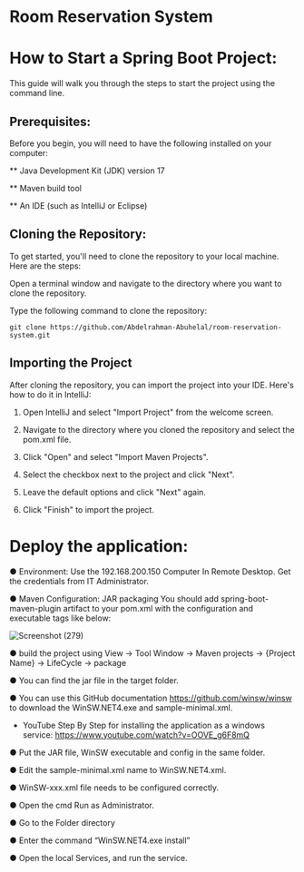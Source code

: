 # Room Reservation System 

# How to Start a Spring Boot Project:
 
This guide will walk you through the steps to start the project using the command line.

## Prerequisites:

Before you begin, you will need to have the following installed on your computer:

** Java Development Kit (JDK) version 17 

** Maven build tool

** An IDE (such as IntelliJ or Eclipse)

## Cloning the Repository:

To get started, you'll need to clone the repository to your local machine. Here are the steps:

Open a terminal window and navigate to the directory where you want to clone the repository.

Type the following command to clone the repository:

```git clone https://github.com/Abdelrahman-Abuhelal/room-reservation-system.git```

## Importing the Project

After cloning the repository, you can import the project into your IDE. Here's how to do it in IntelliJ:

1. Open IntelliJ and select "Import Project" from the welcome screen.

2. Navigate to the directory where you cloned the repository and select the pom.xml file.

3. Click "Open" and select "Import Maven Projects".

4. Select the checkbox next to the project and click "Next".

5. Leave the default options and click "Next" again.

6. Click "Finish" to import the project.


# Deploy the application:

● Environment:
Use the 192.168.200.150 Computer In Remote Desktop.
Get the credentials from IT Administrator.

● Maven Configuration: JAR packaging
You should add spring-boot-maven-plugin artifact to your pom.xml with the configuration and executable tags like below:


![Screenshot (279)](https://user-images.githubusercontent.com/77440941/222962195-ef824c98-5347-4465-8f94-4bd11819f8e1.png)

● build the project using View → Tool Window → Maven projects → {Project Name} -> LifeCycle → package

● You can find the jar file in the target folder.

● You can use this GitHub documentation https://github.com/winsw/winsw to download the WinSW.NET4.exe and sample-minimal.xml.

- YouTube Step By Step for installing the application as a windows service: https://www.youtube.com/watch?v=OOVE_g6F8mQ

● Put the JAR file, WinSW executable and config in the same folder.

● Edit the sample-minimal.xml name to WinSW.NET4.xml.

● WinSW-xxx.xml file needs to be configured correctly.

● Open the cmd Run as Administrator.

● Go to the Folder directory

● Enter the command “WinSW.NET4.exe install”

● Open the local Services, and run the service.


